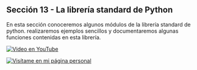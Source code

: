 ## Sección 13 - La librería standard de Python

En esta sección conoceremos algunos módulos de la librería standard de python.
realizaremos ejemplos sencillos y documentaremos algunas funciones contenidas en esta librería.

[![Video en YouTube](https://img.youtube.com/vi/1u4ximdj1gk/0.jpg)](https://www.youtube.com/watch?v=1u4ximdj1gk)

[![Visítame en mi página personal](https://img.shields.io/badge/-Visítame_en_mi_pagina_personal-black)](https://edwinsaul.com)
